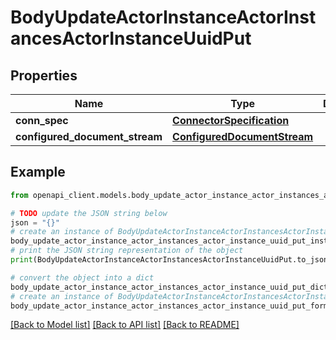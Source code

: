 # BodyUpdateActorInstanceActorInstancesActorInstanceUuidPut


## Properties

Name | Type | Description | Notes
------------ | ------------- | ------------- | -------------
**conn_spec** | [**ConnectorSpecification**](ConnectorSpecification.md) |  | 
**configured_document_stream** | [**ConfiguredDocumentStream**](ConfiguredDocumentStream.md) |  | 

## Example

```python
from openapi_client.models.body_update_actor_instance_actor_instances_actor_instance_uuid_put import BodyUpdateActorInstanceActorInstancesActorInstanceUuidPut

# TODO update the JSON string below
json = "{}"
# create an instance of BodyUpdateActorInstanceActorInstancesActorInstanceUuidPut from a JSON string
body_update_actor_instance_actor_instances_actor_instance_uuid_put_instance = BodyUpdateActorInstanceActorInstancesActorInstanceUuidPut.from_json(json)
# print the JSON string representation of the object
print(BodyUpdateActorInstanceActorInstancesActorInstanceUuidPut.to_json())

# convert the object into a dict
body_update_actor_instance_actor_instances_actor_instance_uuid_put_dict = body_update_actor_instance_actor_instances_actor_instance_uuid_put_instance.to_dict()
# create an instance of BodyUpdateActorInstanceActorInstancesActorInstanceUuidPut from a dict
body_update_actor_instance_actor_instances_actor_instance_uuid_put_form_dict = body_update_actor_instance_actor_instances_actor_instance_uuid_put.from_dict(body_update_actor_instance_actor_instances_actor_instance_uuid_put_dict)
```
[[Back to Model list]](../README.md#documentation-for-models) [[Back to API list]](../README.md#documentation-for-api-endpoints) [[Back to README]](../README.md)


